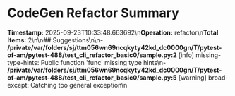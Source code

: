 # CodeGen Refactor Summary

**Timestamp:** 2025-09-23T10:33:48.663692\n**Operation:** refactor\n**Total Items:** 2\n\n## Suggestions\n\n- **/private/var/folders/sj/ttm056wn69ncqkyty42kd_dc0000gn/T/pytest-of-am/pytest-488/test_cli_refactor_basic0/sample.py:2** [info] missing-type-hints: Public function 'func' missing type hints\n- **/private/var/folders/sj/ttm056wn69ncqkyty42kd_dc0000gn/T/pytest-of-am/pytest-488/test_cli_refactor_basic0/sample.py:5** [warning] broad-except: Catching too general exception\n